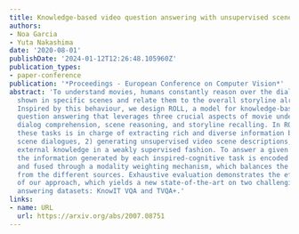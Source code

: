 ```yaml
---
title: Knowledge-based video question answering with unsupervised scene descriptions
authors:
- Noa Garcia
- Yuta Nakashima
date: '2020-08-01'
publishDate: '2024-01-12T12:26:48.105960Z'
publication_types:
- paper-conference
publication: '*Proceedings - European Conference on Computer Vision*'
abstract: 'To understand movies, humans constantly reason over the dialogues and actions
  shown in specific scenes and relate them to the overall storyline already seen.
  Inspired by this behaviour, we design ROLL, a model for knowledge-based video story
  question answering that leverages three crucial aspects of movie understanding:
  dialog comprehension, scene reasoning, and storyline recalling. In ROLL, each of
  these tasks is in charge of extracting rich and diverse information by 1) processing
  scene dialogues, 2) generating unsupervised video scene descriptions, and 3) obtaining
  external knowledge in a weakly supervised fashion. To answer a given question correctly,
  the information generated by each inspired-cognitive task is encoded via Transformers
  and fused through a modality weighting mechanism, which balances the information
  from the different sources. Exhaustive evaluation demonstrates the effectiveness
  of our approach, which yields a new state-of-the-art on two challenging video question
  answering datasets: KnowIT VQA and TVQA+.'
links:
- name: URL
  url: https://arxiv.org/abs/2007.08751
---
```

